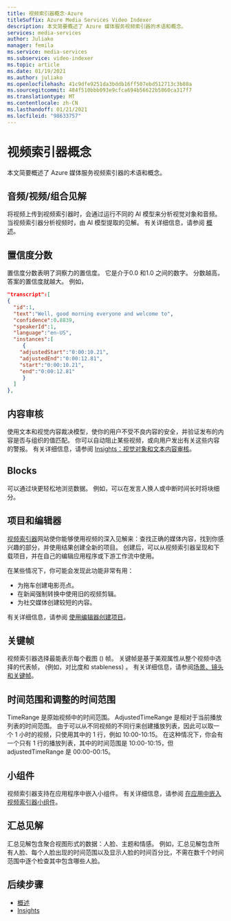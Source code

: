 ```yaml
---
title: 视频索引器概念-Azure
titleSuffix: Azure Media Services Video Indexer
description: 本文简要概述了 Azure 媒体服务视频索引器的术语和概念。
services: media-services
author: Juliako
manager: femila
ms.service: media-services
ms.subservice: video-indexer
ms.topic: article
ms.date: 01/19/2021
ms.author: juliako
ms.openlocfilehash: 41c9dfe9251da3bddb16ff507ebd512713c3b88a
ms.sourcegitcommit: 484f510bbb093e9cfca694b56622b5860ca317f7
ms.translationtype: MT
ms.contentlocale: zh-CN
ms.lasthandoff: 01/21/2021
ms.locfileid: "98633757"
---
```

# <a name="video-indexer-concepts"></a>视频索引器概念

本文简要概述了 Azure 媒体服务视频索引器的术语和概念。

## <a name="audiovideocombined-insights"></a>音频/视频/组合见解

将视频上传到视频索引器时，会通过运行不同的 AI 模型来分析视觉对象和音频。 当视频索引器分析视频时，由 AI 模型提取的见解。 有关详细信息，请参阅 [概述](video-indexer-overview.md)。

## <a name="confidence-scores"></a>置信度分数 

置信度分数表明了洞察力的置信度。 它是介于0.0 和1.0 之间的数字。 分数越高，答案的置信度就越大。 例如， 

```json
"transcript":[
{
  "id":1,
  "text":"Well, good morning everyone and welcome to",
  "confidence":0.8839,
  "speakerId":1,
  "language":"en-US",
  "instances":[
     {
    "adjustedStart":"0:00:10.21",
    "adjustedEnd":"0:00:12.81",
    "start":"0:00:10.21",
    "end":"0:00:12.81"
     }
  ]
},
```

## <a name="content-moderation"></a>内容审核

使用文本和视觉内容裁决模型，使你的用户不受不良内容的安全，并验证发布的内容是否与组织的值匹配。 你可以自动阻止某些视频，或向用户发出有关这些内容的警报。 有关详细信息，请参阅 [Insights：视觉对象和文本内容审核](video-indexer-output-json-v2.md#visualcontentmoderation)。 

## <a name="blocks"></a>Blocks   

可以通过块更轻松地浏览数据。 例如，可以在发言人换人或中断时间长时将块细分。  

## <a name="project-and-editor"></a>项目和编辑器

[视频索引器](https://www.videoindexer.ai/)网站使你能够使用视频的深入见解来：查找正确的媒体内容，找到你感兴趣的部分，并使用结果创建全新的项目。 创建后，可以从视频索引器呈现和下载项目，并在自己的编辑应用程序或下游工作流中使用。

在某些情况下，你可能会发现此功能非常有用： 

* 为拖车创建电影亮点。
* 在新闻强制转换中使用旧的视频剪辑。
* 为社交媒体创建较短的内容。

有关详细信息，请参阅 [使用编辑器创建项目](use-editor-create-project.md)。

## <a name="keyframes"></a>关键帧

视频索引器选择最能表示每个截图 () 帧。 关键帧是基于美观属性从整个视频中选择的代表帧， (例如，对比度和 stableness) 。 有关详细信息，请参阅[场景、镜头和关键帧](scenes-shots-keyframes.md)。

## <a name="time-range-vs-adjusted-time-range"></a>时间范围和调整的时间范围   

TimeRange 是原始视频中的时间范围。 AdjustedTimeRange 是相对于当前播放列表的时间范围。 由于可以从不同视频的不同行来创建播放列表，因此可以取一个 1 小时的视频，只使用其中的 1 行，例如 10:00-10:15。 在这种情况下，你会有一个只有 1 行的播放列表，其中的时间范围是 10:00-10:15，但 adjustedTimeRange 是 00:00-00:15。 

## <a name="widgets"></a>小组件

视频索引器支持在应用程序中嵌入小组件。 有关详细信息，请参阅 [在应用中嵌入视频索引器小组件](video-indexer-embed-widgets.md)。

## <a name="summarized-insights"></a>汇总见解  

汇总见解包含聚合视图形式的数据：人脸、主题和情感。 例如，汇总见解包含所有人脸、每个人脸出现的时间范围以及显示人脸的时间百分比，不需在数千个时间范围中逐个检查其中包含哪些人脸。  

## <a name="next-steps"></a>后续步骤

- [概述](video-indexer-overview.md)
- [Insights](video-indexer-output-json-v2.md)
